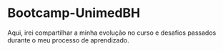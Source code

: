 # Bootcamp-UnimedBH
Aqui, irei compartilhar a minha evolução no curso e desafios passados durante o meu processo de aprendizado.
